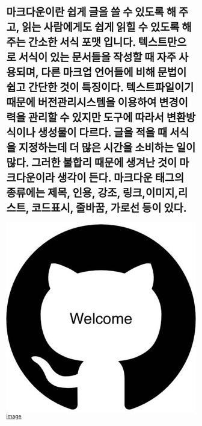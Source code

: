 # 마크다운이란 쉽게 글을 쓸 수 있도록 해 주고, 읽는 사람에게도 쉽게 읽힐 수 있도록 해 주는 간소한 서식 포맷 입니다. 텍스트만으로 서식이 있는 문서들을 작성할 때 자주 사용되며, 다른 마크업 언어들에 비해 문법이 쉽고 간단한 것이 특징이다. 텍스트파일이기 때문에 버전관리시스템을 이용하여 변경이력을 관리할 수 있지만 도구에 따라서 변환방식이나 생성물이 다르다. 글을 적을 때 서식을 지정하는데 더 많은 시간을 소비하는 일이 많다. 그러한 불합리 때문에 생겨난 것이 마크다운이라 생각이 든다. 마크다운 태그의 종류에는 제목, 인용, 강조, 링크,이미지,리스트, 코드표시, 줄바꿈, 가로선 등이 있다. 

![image](https://raw.githubusercontent.com/tshulan0523/tshulan0523.github.io/master/hhhhhh.jpeg)
[image](https://raw.githubusercontent.com/tshulan0523/tshulan0523.github.io/master/hhhhhh.jpeg)
